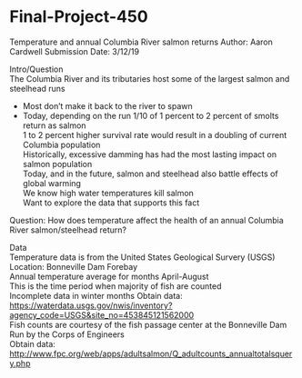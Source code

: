 # Final-Project-450
Temperature and annual Columbia River salmon returns
Author: Aaron Cardwell
Submission Date: 3/12/19

Intro/Question   
The Columbia River and its tributaries host some of the largest salmon and steelhead runs   
* Most don’t make it back to the river to spawn  
* Today, depending on the run 1/10 of 1 percent to 2 percent of smolts return as salmon  
     1 to 2 percent higher survival rate would result in a doubling of current Columbia population  
Historically, excessive damming has had the most lasting impact on salmon population     
     Today, and in the future, salmon and steelhead also battle effects of global warming  
We know high water temperatures kill salmon   
     Want to explore the data that supports this fact  

Question: How does temperature affect the health of an annual Columbia River salmon/steelhead return?  

Data  
Temperature data is from the United States Geological Survery (USGS)   
     Location: Bonneville Dam Forebay  
     Annual temperature average for months April-August  
          This is the time period when majority of fish are counted  
          Incomplete data in winter months 
     Obtain data: https://waterdata.usgs.gov/nwis/inventory?agency_code=USGS&site_no=453845121562000   
Fish counts are courtesy of the fish passage center at the Bonneville Dam  
     Run by the Corps of Engineers  
     Obtain data: http://www.fpc.org/web/apps/adultsalmon/Q_adultcounts_annualtotalsquery.php  

